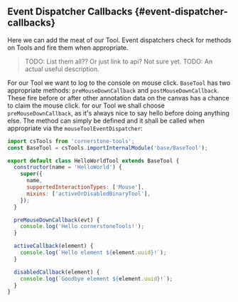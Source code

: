 ## Event Dispatcher Callbacks {#event-dispatcher-callbacks}

Here we can add the meat of our Tool. Event dispatchers check for methods on Tools and fire them when appropriate.

> TODO: List them all?? Or just link to api? Not sure yet.
> TODO: An actual useful description.

For our Tool we want to log to the console on mouse click. `BaseTool` has two appropriate methods: `preMouseDownCallback` and `postMouseDownCallback`. These fire before or after other annotation data on the canvas has a chance to claim the mouse click. for our Tool we shall choose `preMouseDownCallback`, as it's always nice to say hello before doing anything else. The method can simply be defined and it shall be called when appropriate via the `mouseToolEventDispatcher`:

```js
import csTools from 'cornerstone-tools';
const BaseTool = csTools.importInternalModule('base/BaseTool');

export default class HelloWorldTool extends BaseTool {
  constructor(name = 'HelloWorld') {
    super({
      name,
      supportedInteractionTypes: ['Mouse'],
      mixins: ['activeOrDisabledBinaryTool'],
    });
  }

  preMouseDownCallback(evt) {
    console.log('Hello cornerstoneTools!');
  }

  activeCallback(element) {
    console.log(`Hello element ${element.uuid}!`);
  }

  disabledCallback(element) {
    console.log(`Goodbye element ${element.uuid}!`);
  }
}
```
